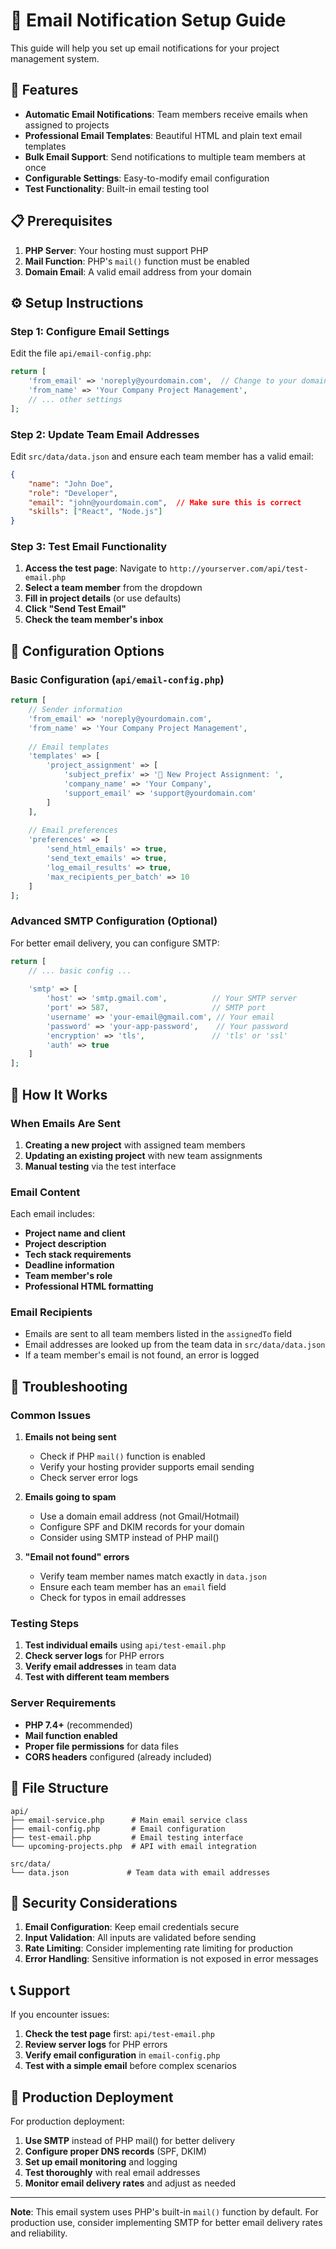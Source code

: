 # 📧 Email Notification Setup Guide

This guide will help you set up email notifications for your project management system.

## 🚀 Features

- **Automatic Email Notifications**: Team members receive emails when assigned to projects
- **Professional Email Templates**: Beautiful HTML and plain text email templates
- **Bulk Email Support**: Send notifications to multiple team members at once
- **Configurable Settings**: Easy-to-modify email configuration
- **Test Functionality**: Built-in email testing tool

## 📋 Prerequisites

1. **PHP Server**: Your hosting must support PHP
2. **Mail Function**: PHP's `mail()` function must be enabled
3. **Domain Email**: A valid email address from your domain

## ⚙️ Setup Instructions

### Step 1: Configure Email Settings

Edit the file `api/email-config.php`:

```php
return [
    'from_email' => 'noreply@yourdomain.com',  // Change to your domain email
    'from_name' => 'Your Company Project Management',
    // ... other settings
];
```

### Step 2: Update Team Email Addresses

Edit `src/data/data.json` and ensure each team member has a valid email:

```json
{
    "name": "John Doe",
    "role": "Developer",
    "email": "john@yourdomain.com",  // Make sure this is correct
    "skills": ["React", "Node.js"]
}
```

### Step 3: Test Email Functionality

1. **Access the test page**: Navigate to `http://yourserver.com/api/test-email.php`
2. **Select a team member** from the dropdown
3. **Fill in project details** (or use defaults)
4. **Click "Send Test Email"**
5. **Check the team member's inbox**

## 🔧 Configuration Options

### Basic Configuration (`api/email-config.php`)

```php
return [
    // Sender information
    'from_email' => 'noreply@yourdomain.com',
    'from_name' => 'Your Company Project Management',
    
    // Email templates
    'templates' => [
        'project_assignment' => [
            'subject_prefix' => '🚀 New Project Assignment: ',
            'company_name' => 'Your Company',
            'support_email' => 'support@yourdomain.com'
        ]
    ],
    
    // Email preferences
    'preferences' => [
        'send_html_emails' => true,
        'send_text_emails' => true,
        'log_email_results' => true,
        'max_recipients_per_batch' => 10
    ]
];
```

### Advanced SMTP Configuration (Optional)

For better email delivery, you can configure SMTP:

```php
return [
    // ... basic config ...
    
    'smtp' => [
        'host' => 'smtp.gmail.com',          // Your SMTP server
        'port' => 587,                       // SMTP port
        'username' => 'your-email@gmail.com', // Your email
        'password' => 'your-app-password',    // Your password
        'encryption' => 'tls',               // 'tls' or 'ssl'
        'auth' => true
    ]
];
```

## 📧 How It Works

### When Emails Are Sent

1. **Creating a new project** with assigned team members
2. **Updating an existing project** with new team assignments
3. **Manual testing** via the test interface

### Email Content

Each email includes:
- **Project name and client**
- **Project description**
- **Tech stack requirements**
- **Deadline information**
- **Team member's role**
- **Professional HTML formatting**

### Email Recipients

- Emails are sent to all team members listed in the `assignedTo` field
- Email addresses are looked up from the team data in `src/data/data.json`
- If a team member's email is not found, an error is logged

## 🐛 Troubleshooting

### Common Issues

1. **Emails not being sent**
   - Check if PHP `mail()` function is enabled
   - Verify your hosting provider supports email sending
   - Check server error logs

2. **Emails going to spam**
   - Use a domain email address (not Gmail/Hotmail)
   - Configure SPF and DKIM records for your domain
   - Consider using SMTP instead of PHP mail()

3. **"Email not found" errors**
   - Verify team member names match exactly in `data.json`
   - Ensure each team member has an `email` field
   - Check for typos in email addresses

### Testing Steps

1. **Test individual emails** using `api/test-email.php`
2. **Check server logs** for PHP errors
3. **Verify email addresses** in team data
4. **Test with different team members**

### Server Requirements

- **PHP 7.4+** (recommended)
- **Mail function enabled**
- **Proper file permissions** for data files
- **CORS headers** configured (already included)

## 📁 File Structure

```
api/
├── email-service.php      # Main email service class
├── email-config.php       # Email configuration
├── test-email.php         # Email testing interface
└── upcoming-projects.php  # API with email integration

src/data/
└── data.json             # Team data with email addresses
```

## 🔐 Security Considerations

1. **Email Configuration**: Keep email credentials secure
2. **Input Validation**: All inputs are validated before sending
3. **Rate Limiting**: Consider implementing rate limiting for production
4. **Error Handling**: Sensitive information is not exposed in error messages

## 📞 Support

If you encounter issues:

1. **Check the test page** first: `api/test-email.php`
2. **Review server logs** for PHP errors
3. **Verify email configuration** in `email-config.php`
4. **Test with a simple email** before complex scenarios

## 🎯 Production Deployment

For production deployment:

1. **Use SMTP** instead of PHP mail() for better delivery
2. **Configure proper DNS records** (SPF, DKIM)
3. **Set up email monitoring** and logging
4. **Test thoroughly** with real email addresses
5. **Monitor email delivery rates** and adjust as needed

---

**Note**: This email system uses PHP's built-in `mail()` function by default. For production use, consider implementing SMTP for better email delivery rates and reliability.
